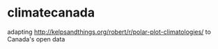 # climatecanada
adapting http://kelpsandthings.org/robert/r/polar-plot-climatologies/ to Canada's open data
